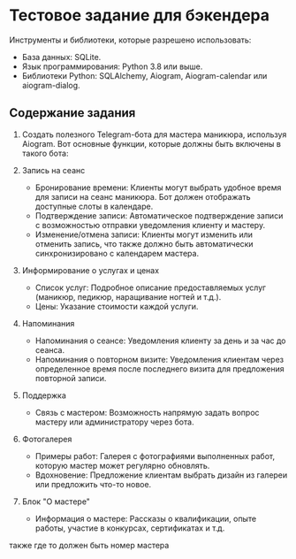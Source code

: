 Тестовое задание для бэкендера
==============================

Инструменты и библиотеки, которые разрешено использовать:

- База данных: SQLite.
- Язык программирования: Python 3.8 или выше.
- Библиотеки Python: SQLAlchemy, Aiogram, Aiogram-calendar или aiogram-dialog.


Содержание задания
------------------

1. Cоздать полезного Telegram-бота для мастера маникюра, используя Aiogram.
   Вот основные функции, которые должны быть включены в такого бота:

2. Запись на сеанс
   - Бронирование времени: Клиенты могут выбрать удобное время для записи на сеанс маникюра. Бот должен отображать доступные слоты в календаре.
   - Подтверждение записи: Автоматическое подтверждение записи с возможностью отправки уведомления клиенту и мастеру.
   - Изменение/отмена записи: Клиенты могут изменить или отменить запись, что также должно быть автоматически синхронизировано с календарем мастера.

3. Информирование о услугах и ценах
   - Список услуг: Подробное описание предоставляемых услуг (маникюр, педикюр, наращивание ногтей и т.д.).
   - Цены: Указание стоимости каждой услуги.

4. Напоминания
   - Напоминания о сеансе: Уведомления клиенту за день и за час до сеанса.
   - Напоминания о повторном визите: Уведомления клиентам через определенное время после последнего визита для предложения повторной записи.

5. Поддержка
   - Связь с мастером: Возможность напрямую задать вопрос мастеру или администратору через бота.

6. Фотогалерея
   - Примеры работ: Галерея с фотографиями выполненных работ, которую мастер может регулярно обновлять.
   - Вдохновение: Предложение клиентам выбрать дизайн из галереи или предложить что-то новое.  

7. Блок "О мастере"
   - Информация о мастере: Рассказы о квалификации, опыте работы, участие в конкурсах, сертификатах и т.д.


также где то должен быть номер мастера
